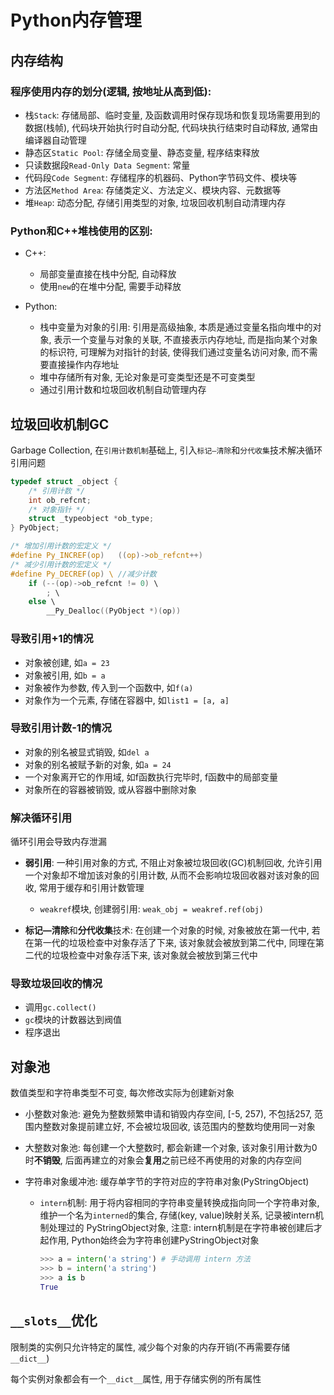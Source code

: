 # Python内存管理

## 内存结构

### 程序使用内存的划分(逻辑, 按地址从高到低):

- 栈`Stack`​: 存储局部、临时变量, 及函数调用时保存现场和恢复现场需要用到的数据(栈帧), 代码块开始执行时自动分配, 代码块执行结束时自动释放, 通常由编译器自动管理
- 静态区`Static Pool`​: 存储全局变量、静态变量, 程序结束释放
- 只读数据段`Read-Only Data Segment`​: 常量
- 代码段`Code Segment`​: 存储程序的机器码、Python字节码文件、模块等
- 方法区`Method Area`​: 存储类定义、方法定义、模块内容、元数据等
- 堆`Heap`​: 动态分配, 存储引用类型的对象, 垃圾回收机制自动清理内存

### Python和C++堆栈使用的区别:

- C++:

  - 局部变量直接在栈中分配, 自动释放
  - 使用`new`​的在堆中分配, 需要手动释放
- Python:

  - 栈中变量为对象的引用: 引用是高级抽象, 本质是通过变量名指向堆中的对象, 表示一个变量与对象的关联, 不直接表示内存地址, 而是指向某个对象的标识符, 可理解为对指针的封装, 使得我们通过变量名访问对象, 而不需要直接操作内存地址
  - 堆中存储所有对象, 无论对象是可变类型还是不可变类型
  - 通过引用计数和垃圾回收机制自动管理内存

## 垃圾回收机制GC

Garbage Collection, 在`引用计数机制`​基础上, 引入`标记—清除`​和`分代收集`​技术解决循环引用问题

```c
typedef struct _object {
    /* 引用计数 */
    int ob_refcnt;
    /* 对象指针 */
    struct _typeobject *ob_type;
} PyObject;

/* 增加引用计数的宏定义 */
#define Py_INCREF(op)   ((op)->ob_refcnt++)
/* 减少引用计数的宏定义 */
#define Py_DECREF(op) \ //减少计数
    if (--(op)->ob_refcnt != 0) \
        ; \
    else \
        __Py_Dealloc((PyObject *)(op))
```

### 导致引用+1的情况

- 对象被创建, 如`a = 23`​
- 对象被引用, 如`b = a`​
- 对象被作为参数, 传入到一个函数中, 如`f(a)`​
- 对象作为一个元素, 存储在容器中, 如`list1 = [a, a]`​

### 导致引用计数-1的情况

- 对象的别名被显式销毁, 如`del a`​
- 对象的别名被赋予新的对象, 如`a = 24`​
- 一个对象离开它的作用域, 如f函数执行完毕时, f函数中的局部变量
- 对象所在的容器被销毁, 或从容器中删除对象

### 解决循环引用

循环引用会导致内存泄漏

- **弱引用**: 一种引用对象的方式, 不阻止对象被垃圾回收(GC)机制回收, 允许引用一个对象却不增加该对象的引用计数, 从而不会影响垃圾回收器对该对象的回收, 常用于缓存和引用计数管理

  - ​`weakref`​模块, 创建弱引用: `weak_obj = weakref.ref(obj)`​
- **标记—清除**和**分代收集**技术: 在创建一个对象的时候, 对象被放在第一代中, 若在第一代的垃圾检查中对象存活了下来, 该对象就会被放到第二代中, 同理在第二代的垃圾检查中对象存活下来, 该对象就会被放到第三代中

### 导致垃圾回收的情况

- 调用`gc.collect()`​
- ​`gc`​模块的计数器达到阀值
- 程序退出

## 对象池

数值类型和字符串类型不可变, 每次修改实际为创建新对象

- 小整数对象池: 避免为整数频繁申请和销毁内存空间, [-5, 257), 不包括257, 范围内整数对象提前建立好, 不会被垃圾回收, 该范围内的整数均使用同一对象

- 大整数对象池: 每创建一个大整数时, 都会新建一个对象, 该对象引用计数为0时**不销毁**, 后面再建立的对象会**复用**之前已经不再使用的对象的内存空间
- 字符串对象缓冲池: 缓存单字节的字符对应的字符串对象(PyStringObject)

  - ​`intern`​机制: 用于将内容相同的字符串变量转换成指向同一个字符串对象, 维护一个名为`interned`​的集合, 存储(key, value)映射关系, 记录被intern机制处理过的 PyStringObject对象, 注意: intern机制是在字符串被创建后才起作用, Python始终会为字符串创建PyStringObject对象

    ```python
    >>> a = intern('a string') # 手动调用 intern 方法
    >>> b = intern('a string')
    >>> a is b
    True
    ```

## `__slots__`​优化

限制类的实例只允许特定的属性, 减少每个对象的内存开销(不再需要存储`__dict__`​)

每个实例对象都会有一个`__dict__`​属性, 用于存储实例的所有属性

‍
